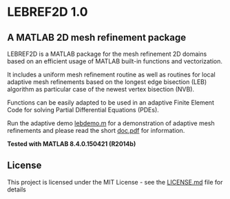 # LEBREF2D 1.0

## A MATLAB 2D mesh refinement package

LEBREF2D is a MATLAB package for the mesh refinement 2D domains based on an efficient usage of MATLAB built-in functions and vectorization. 

It includes a uniform mesh refinement routine as well as routines for local adaptive mesh refinements based on the longest edge bisection (LEB) algorithm as particular case of the newest vertex bisection (NVB). 

Functions can be easily adapted to be used in an adaptive Finite Element Code for solving Partial Differential Equations (PDEs).

Run the adaptive demo [lebdemo.m](lebdemo.m) for a demonstration of adaptive mesh refinements and please read the short [doc.pdf](documentation) for information.

**Tested with MATLAB 8.4.0.150421 (R2014b)**

## License

This project is licensed under the MIT License - see the [LICENSE.md](LICENSE.md) file for details
